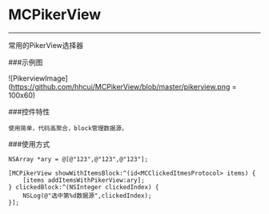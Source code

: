 # MCPikerView

---

常用的PikerView选择器
 
###示例图

![PikerviewImage](https://github.com/hhcui/MCPikerView/blob/master/pikerview.png = 100x60)

###控件特性

	使用简单，代码高聚合，block管理数据源，
	
###使用方式

    NSArray *ary = @[@"123",@"123",@"123"];
    
    [MCPikerView showWithItemsBlock:^(id<MCClickedItmesProtocol> items) {
        [items addItemsWithPikerView:ary];
    } clickedBlock:^(NSInteger clickedIndex) {
        NSLog(@"选中第%d数据源",clickedIndex);
    }];


